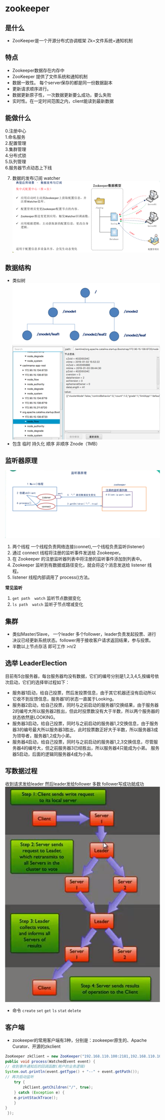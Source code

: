 # zookeeper

## 是什么

* ZooKeeper是一个开源分布式协调框架 Zk=文件系统+通知机制

## 特点

* Zookeeper数据存在内存中
* ZooKeeper 提供了文件系统和通知机制
* 数据一致性。 每个server保存的都是同一份数据副本
* 更新请求顺序进行。
* 数据更新原子性，一次数据更新要么成功，要么失败
* 实时性。在一定时间范围之内，client能读到最新数据

## 能做什么

0.注册中心      
1.命名服务   
2.配置管理   
3.集群管理   
4.分布式锁  
5.队列管理       
6.服务器节点动态上下线         

7. 数据的发布订阅 watcher
   ![WX20190318-111342@2x](assets/2KakJku.png)

## 数据结构

* 类似树
  ![WX20190318-111042@2x](assets/sDlM4uw.png)
  ![WX20190318-160346@2x](assets/i4yCkS5.png)
* 包含 临时 持久化  顺序 非顺序 Znode（1MB）

## 监听器原理

![WX20190318-160627@2x](assets/KHE52VE.png)

1. 两个线程 一个线程负责网络连接(connet),一个线程负责监听(listener)
2. 通过 connect 线程将注册的监听事件发送给 Zookeeper。
3. 在 Zookeeper 的注册监听器列表中将注册的监听事件添加到列表中。
4. Zookeeper 监听到有数据或路径变化，就会将这个消息发送给 listener 线程。
5. listener 线程内部调用了 process()方法。

**常见监听**

1. `get path  watch` 监听节点数据变化
2. `ls path  watch` 监听子节点增减变化

## 集群 

* 类似Master/Slave， 一个leader 多个follower，leader负责发起投票、进行决议已经更新系统状态。follower用于接收客户请求返回结果，参与投票。
* 半数以上节点存活 即可工作 >n/2 

## 选举  LeaderElection

目前有5台服务器，每台服务器均没有数据，它们的编号分别是1,2,3,4,5,按编号依次启动，它们的选择举过程如下：

* 服务器1启动，给自己投票，然后发投票信息，由于其它机器还没有启动所以它收不到反馈信息，服务器1的状态一直属于Looking。
* 服务器2启动，给自己投票，同时与之前启动的服务器1交换结果，由于服务器2的编号大所以服务器2胜出，但此时投票数没有大于半数，所以两个服务器的状态依然是LOOKING。
* 服务器3启动，给自己投票，同时与之前启动的服务器1,2交换信息，由于服务器3的编号最大所以服务器3胜出，此时投票数正好大于半数，所以服务器3成为领导者，服务器1,2成为小弟。
* 服务器4启动，给自己投票，同时与之前启动的服务器1,2,3交换信息，尽管服务器4的编号大，但之前服务器3已经胜出，所以服务器4只能成为小弟。
  服务器5启动，后面的逻辑同服务器4成为小弟。

## 写数据过程

收到请求发给leader 然后leader发给follower 多数 follower写成功就成功
![WX20190318-161445@2x](assets/fWTNWrT.png)

* 命令 `create` `set` `get` `ls` `stat` `delete`

## 客户端

* zookeeper的常用客户端有3种，分别是：zookeeper原生的、Apache Curator、开源的zkclient

```Java
ZooKeeper zkClient = new ZooKeeper("192.168.110.100:2181,192.168.110.101:2181", sessionTimeout, new Watcher() { @Override
public void process(WatchedEvent event) {
// 收到事件通知后的回调函数(用户的业务逻辑) 
System.out.println(event.getType() + "--" + event.getPath());
// 再次启动监听 
    try {
        zkClient.getChildren("/", true);
    } catch (Exception e) {
    e.printStackTrace(); 
    }
}
 });

```

# 